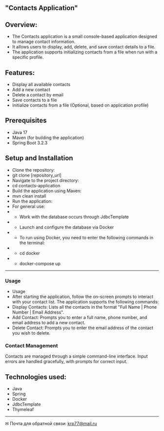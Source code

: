 ## "Contacts Application"



## Overview:
- The Contacts application is a small console-based application designed to manage contact information. 
- It allows users to display, add, delete, and save contact details to a file. 
- The application supports initializing contacts from a file when run with a specific profile.

## Features:
- Display all available contacts
- Add a new contact
- Delete a contact by email
- Save contacts to a file
- Initialize contacts from a file (Optional, based on application profile)


## Prerequisites
- Java 17
- Maven (for building the application)
- Spring Boot 3.2.3

## Setup and Installation
- Clone the repository:
- git clone [repository_url]
- Navigate to the project directory:
- cd contacts-application
- Build the application using Maven:
- mvn clean install 
- Run the application:
- For general use:
- - Work with the database occurs through JdbcTemplate
- - Launch and configure the database via Docker
- - To run using Docker, you need to enter the following commands in the terminal:
- - cd docker   
- - docker-compose up


____

### Usage
- Usage
- After starting the application, follow the on-screen prompts to interact with your contact list. The application supports the following commands:
- Display Contacts: Lists all the contacts in the format "Full Name | Phone Number | Email Address".
- Add Contact: Prompts you to enter a full name, phone number, and email address to add a new contact.
- Delete Contact: Prompts you to enter the email address of the contact you wish to delete.
### Contact Management
Contacts are managed through a simple command-line interface. 
Input errors are handled gracefully, with prompts for correct input.

## Technologies used:

- Java
- Spring
- Docker
- JdbcTemplate
- Thymeleaf


____
✉ Почта для обратной связи:
<a href="">krp77@mail.ru</a>